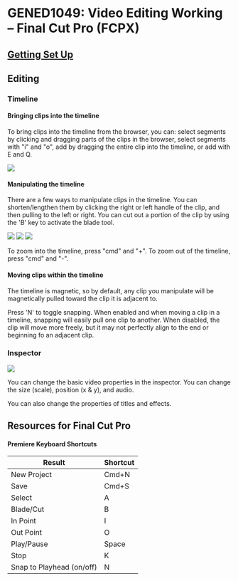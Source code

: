 # GENED1049: Video Editing Working – Final Cut Pro (FCPX)

## [Getting Set Up](https://resources.learninglab.xyz/simple/people/casey-c/FCPX-getStarted)

## Editing

### Timeline

#### Bringing clips into the timeline
To bring clips into the timeline from the browser, you can: select segments by clicking and dragging parts of the clips in the browser, select segments with "i" and "o", add by dragging the entire clip into the timeline, or add with E and Q.

![](https://i.imgur.com/Har3bx0.png)


#### Manipulating the timeline

There are a few ways to manipulate clips in the timeline. You can shorten/lengthen them by clicking the right or left handle of the clip, and then pulling to the left or right. You can cut out a portion of the clip by using the 'B' key to activate the blade tool. 

![](https://i.imgur.com/VSM7jLn.png)
![](https://i.imgur.com/lmz3NiX.png)
![](https://i.imgur.com/bnRoYMR.png)

To zoom into the timeline, press "cmd" and "+". To zoom out of the timeline, press "cmd" and "-". 

#### Moving clips within the timeline

The timeline is magnetic, so by default, any clip you manipulate will be magnetically pulled toward the clip it is adjacent to. 

Press 'N' to toggle snapping. When enabled and when moving a clip in a timeline, snapping will easily pull one clip to another. When disabled, the clip will move more freely, but it may not perfectly align to the end or beginning fo an adjacent clip. 

### Inspector 

![](https://i.imgur.com/ccXjhHU.jpg)

You can change the basic video properties in the inspector. You can change the size (scale), position (x & y), and audio.

You can also change the properties of titles and effects.

## Resources for Final Cut Pro

#### Premiere Keyboard Shortcuts
| Result | Shortcut |
| -------- | -------- |
| New Project    | Cmd+N   | 
| Save    | Cmd+S  | 
| Select     | A     | 
| Blade/Cut    | B     | 
| In Point    |   I    | 
| Out Point    |  O     | 
| Play/Pause     | Space     |
| Stop    | K   |
| Snap to Playhead (on/off)    | N    |
